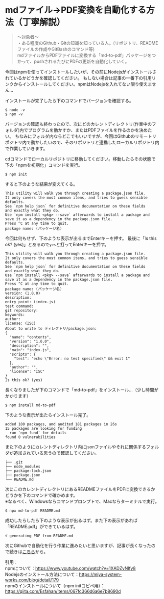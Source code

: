 # mdファイル→PDF変換を自動化する方法（丁寧解説）

> ～対象者～ <br>
> ・ある程度のGithub・Gitの知識を知っている人。(リポジトリ、READMEファイルの作成やGitBashのコマンド等)<br>
mdファイルからPDFファイルに変換する「md-to-pdf」パッケージをつかって、pushされるたびにPDFの更新を自動化していく。

今回はnpmを使ってインストールしたいが、その前にNodejsがインストールされているかどうかを確認してください。
もしない場合は記事の一番下の引用リンクからインストールしてください。npmはNodejsを入れてない限り使えません…

インストールが完了したら下のコマンドでバージョンを確認する。
```
$ node -v
$ npm -v
```

バージョンの確認も終わったので、次にどのカレントディレクトリ(作業中のフォルダ)内でプログラムを動かすか、またはPDFファイルを作るのかを決めたい。
ちなみにフォルダ内ならどこでもいいですが、今回はGithubのリモートリポジトリ内で動かしたいので、そのリポジトリと連携したローカルリポジトリ内で作業していきます。

cdコマンドでローカルリポジトリに移動してください。移動したらその状態で下の「npmを初期化」コマンドを実行。
```
$ npm init
```

すると下のような結果が変えてくる。
```
This utility will walk you through creating a package.json file.
It only covers the most common items, and tries to guess sensible defaults.
See `npm help json` for definitive documentation on these fields
and exactly what they do.
Use `npm install <pkg> --save` afterwards to install a package and
save it as a dependency in the package.json file.
Press ^C at any time to quit.
package name: (パッケージ名)
```

今回は何もせず、下のような表示が出るまでEnterキーを押す。
最後に「Is this ok? (yes)」とあるので`yes`と打ってEnterキーを押す。
```
This utility will walk you through creating a package.json file.
It only covers the most common items, and tries to guess sensible defaults.
See `npm help json` for definitive documentation on these fields
and exactly what they do.
Use `npm install <pkg> --save` afterwards to install a package and
save it as a dependency in the package.json file.
Press ^C at any time to quit.
package name: (パッケージ名)
version: (1.0.0)
description:
entry point: (index.js)
test command:
git repository:
keywords:
author:
license: (ISC)
About to write to ディレクトリ/package.json:
{
  "name": "contents",
  "version": "1.0.0",
  "description": "",
  "main": "index.js",
  "scripts": {
    "test": "echo \"Error: no test specified\" && exit 1"
  },
  "author": "",
  "license": "ISC"
}
Is this ok? (yes)
```

長くなりましたが下のコマンドで「md-to-pdf」をインストール…（少し時間がかかります）
```
$ npm install md-to-pdf
```

下のような表示が出たらインストール完了。
```
added 180 packages, and audited 181 packages in 26s
15 packages are looking for funding
  run `npm fund` for details
found 0 vulnerabilities
```
また下のようにカレントディレクトリ内にjsonファイルやそれに関係するフォルダが追加されている思うので確認してください。
```
├── .git
├── node_modules
├── package-lock.json
├── package.json
└── README.md
```

次にこのカレントディレクトリにあるREADMEファイルをPDFに変換できるかどうかを下のコマンドで確かめます。<br>
※なるべく、Windowsならコマンドプロンプトで、Macならターミナルで実行。
```
$ npx md-to-pdf README.md
```
成功したらしたら下のような表示が出るはず。また下の表示があれば「README.pdf」ができているはず。
```
√ generating PDF from README.md
```

次にGithubで自動化を行う作業に進みたいと思いますが、記事が長くなったので続きは<a href="https://github.com/COfiftytwo/md-to-pdf-Automation-How2-inJapanese-Part2/blob/main/README.md">こちら</a>から。

引用：<br>
npmについて：https://www.youtube.com/watch?v=1XADZvNlfy8 <br>
Nodejsのインストール方法について：https://miya-system-works.com/blog/detail/179 <br>
npmのインストールについて（npm initコピペ用）：https://qiita.com/Esfahan/items/067fc366d6a6e7b8690d

